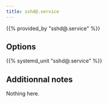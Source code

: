 ```yaml
---
title: sshd@.service
---
```


{{% provided_by "sshd@.service" %}}

## Options

{{% systemd_unit "sshd@.service" %}}

## Additionnal notes

Nothing here.